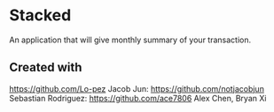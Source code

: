 # Stacked
An application that will give monthly summary of your transaction.

## Created with
https://github.com/Lo-pez
Jacob Jun: https://github.com/notjacobjun
Sebastian Rodriguez: https://github.com/ace7806
Alex Chen, Bryan Xi
